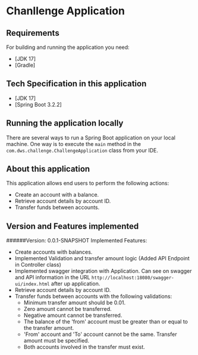 # Chanllenge Application


## Requirements

For building and running the application you need:

- [JDK 17]
- [Gradle]

## Tech Specification in this application

- [JDK 17]
- [Spring Boot 3.2.2]

## Running the application locally

There are several ways to run a Spring Boot application on your local machine. One way is to execute the `main` method in the `com.dws.challenge.ChallengeApplication` class from your IDE.

## About this application
This application allows end users to perform the following actions:

- Create an account with a balance.
- Retrieve account details by account ID.
- Transfer funds between accounts.

## Version and Features implemented
######Version: 0.0.1-SNAPSHOT
Implemented Features:
- Create accounts with balances.
- Implemented Validation and transfer amount logic (Added API Endpoint in Controller class)
- Implemented swagger integration with Application. Can see on swagger and API information in the URL `http://localhost:18080/swagger-ui/index.html` after up application.
- Retrieve account details by account ID.
- Transfer funds between accounts with the following validations:
    - Minimum transfer amount should be 0.01.
    - Zero amount cannot be transferred.
    - Negative amount cannot be transferred.
    - The balance of the 'from' account must be greater than or equal         to the transfer amount.
    - 'From' account and 'To' account cannot be the same.
Transfer amount must be specified.
    - Both accounts involved in the transfer must exist.
 
     


